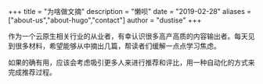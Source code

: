 +++
title = "为啥做文摘"
description = "懒呗"
date = "2019-02-28"
aliases = ["about-us","about-hugo","contact"]
author = "dustise"
+++

作为一个云原生相关行业的从业者，有幸认识很多高产高质的内容输出者。每天见到很多材料，希望能够从中摘出几篇，帮读者们缓解一点点学习焦虑。

如果的确有用，应该会考虑吸引更多人来进行推荐和评比，用一种自动化的方式来完成推荐过程。
